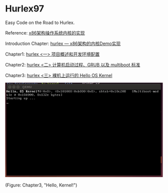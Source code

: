 # Hurlex97
Easy Code on the Road to Hurlex.

Reference: [x86架构操作系统内核的实现](http://wiki.0xffffff.org/)

Introduction Chapter: [hurlex — x86架构的内核Demo实现](http://wiki.0xffffff.org/posts/hurlex-kernel.html)

Chapter1: [hurlex <一> 项目概述和开发环境配置](http://wiki.0xffffff.org/posts/hurlex-1.html)

Chapter2: [hurlex <二> 计算机启动过程、GRUB 以及 multiboot 标准](http://wiki.0xffffff.org/posts/hurlex-2.html)

Chapter3: [hurlex <三> 裸机上运行的 Hello OS Kernel](http://wiki.0xffffff.org/posts/hurlex-3.html#fn:7)

![](https://github.com/Wasdns/Hurlex97/raw/master/screenshots/Chapter3.jpg)

(Figure: Chapter3, "Hello, Kernel!")